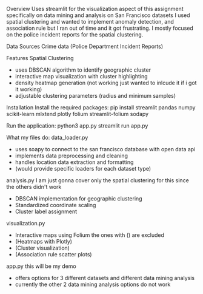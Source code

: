 Overview
Uses streamlit for the visualization aspect of this assignment
specifically on data mining and analysis on San Francisco datasets 
I used spatial clustering and wanted to implement anomaly detection, 
and association rule but I ran out of time and it got frustrating. 
I mostly focused on the police incident reports for the spatial clustering.

Data Sources
Crime data (Police Department Incident Reports)

Features
Spatial Clustering
* uses DBSCAN algorithm to identify geographic cluster
* interactive map visualization with cluster highlighting
* density heatmap generation (not working just wanted to inlcude it if i got it working)
* adjustable clustering parameters (radius and minimum samples)

Installation
Install the required packages:
pip install streamlit pandas numpy scikit-learn mlxtend plotly folium streamlit-folium sodapy

Run the application:
python3 app.py
streamlit run app.py

What my files do:
data_loader.py
* uses soapy to connect to the san francisco database with open data api
* implements data preprocessing and cleaning
* handles location data extraction and formatting
* (would provide specific loaders for each dataset type)

analysis.py
I am just gonna cover only the spatial clustering for this since the others didn't work
* DBSCAN implementation for geographic clustering
* Standardized coordinate scaling
* Cluster label assignment

visualization.py
* Interactive maps using Folium
the ones with () are excluded
* (Heatmaps with Plotly)
* (Cluster visualization)
* (Association rule scatter plots)

app.py
this will be my demo 
* offers options for 3 different datasets and different data mining analysis
* currently the other 2 data mining analysis options do not work